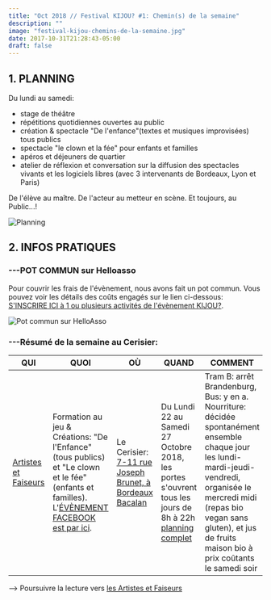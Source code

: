 ```yaml
---
title: "Oct 2018 // Festival KIJOU? #1: Chemin(s) de la semaine"
description: ""
image: "festival-kijou-chemins-de-la-semaine.jpg"
date: 2017-10-31T21:28:43-05:00
draft: false
---
```


## 1. PLANNING
Du lundi au samedi:
- stage de théâtre
- répétitions quotidiennes ouvertes au public
- création & spectacle "De l'enfance"(textes et musiques improvisées) tous publics
- spectacle "le clown et la fée" pour enfants et familles
- apéros et déjeuners de quartier
- atelier de réflexion et conversation sur la diffusion des spectacles vivants et les logiciels libres (avec 3 intervenants de Bordeaux, Lyon et Paris)

De l'élève au maître. De l'acteur au metteur en scène. Et toujours, au Public...!


![Planning](/img/pic02.jpg)

## 2. INFOS PRATIQUES
### ---POT COMMUN sur Helloasso   

Pour couvrir les frais de l'évènement, nous avons fait un pot commun. Vous pouvez voir les détails des coûts engagés sur le lien ci-dessous:
[S'INSCRIRE  ICI  à 1 ou plusieurs     activités de l'évènement KIJOU?](https://www.helloasso.com/associations/tedua/collectes/kijou-6-jours-de-jeu-ensemble-au-cerisier).


![Pot commun sur HelloAsso](/img/helloasso.png)


### ---Résumé de la semaine au Cerisier:   

QUI | QUOI | OÙ | QUAND | COMMENT  | POURQUOI
------------ | ------------ | ------------ | ------------ | ------------ | ------------
[Artistes et Faiseurs](https://www.association-tedua.fr/blogs/artistes-et-faiseurs/) | Formation au jeu & Créations: "De l'Enfance" (tous publics) et "Le clown et le fée" (enfants et familles). L'[ÉVÈNEMENT FACEBOOK est par ici](https://www.facebook.com/events/1987585964655561/permalink/1993489544065203/). | Le Cerisier: [7-11 rue Joseph Brunet, à Bordeaux Bacalan](https://www.openstreetmap.org/node/2501777908#map=16/44.8742/-0.5460) | Du Lundi 22 au Samedi 27 Octobre 2018, les portes s'ouvrent tous les jours de 8h à 22h [planning complet](https://www.association-tedua.fr/blogs/chemins-de-la-semaine/) | Tram B: arrêt Brandenburg, Bus: y en a. Nourriture: décidée spontanément ensemble chaque jour les lundi-mardi-jeudi-vendredi, organisée le mercredi midi (repas bio vegan sans gluten), et jus de fruits maison bio à prix coûtants le samedi soir | Être ensemble.   



--> Poursuivre la lecture vers [les Artistes et Faiseurs](https://www.association-tedua.fr/blogs/artistes-et-faiseurs/)
